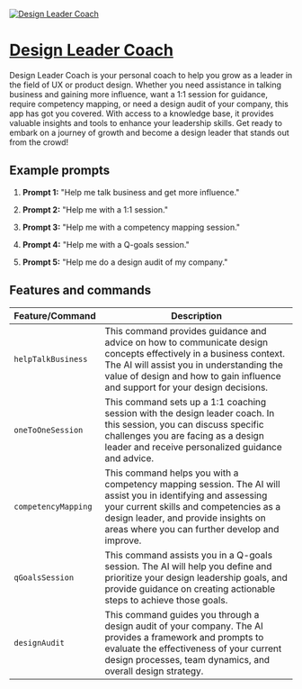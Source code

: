 [![Design Leader Coach](https://files.oaiusercontent.com/file-aQF9YFXDbKtNMrXUOo7uzd7x?se=2123-10-17T09%3A21%3A28Z&sp=r&sv=2021-08-06&sr=b&rscc=max-age%3D31536000%2C%20immutable&rscd=attachment%3B%20filename%3D4b035346-391e-4ba6-bd38-7ebf5b58e545.png&sig=06chgci8rxaB82vJiV3NPRb7hP4vEel9UMrxVALKHYQ%3D)](https://chat.openai.com/g/g-x6FlLWaHH-design-leader-coach)

# [Design Leader Coach](https://chat.openai.com/g/g-x6FlLWaHH-design-leader-coach)

Design Leader Coach is your personal coach to help you grow as a leader in the field of UX or product design. Whether you need assistance in talking business and gaining more influence, want a 1:1 session for guidance, require competency mapping, or need a design audit of your company, this app has got you covered. With access to a knowledge base, it provides valuable insights and tools to enhance your leadership skills. Get ready to embark on a journey of growth and become a design leader that stands out from the crowd!

## Example prompts

1. **Prompt 1:** "Help me talk business and get more influence."

2. **Prompt 2:** "Help me with a 1:1 session."

3. **Prompt 3:** "Help me with a competency mapping session."

4. **Prompt 4:** "Help me with a Q-goals session."

5. **Prompt 5:** "Help me do a design audit of my company."


## Features and commands

| Feature/Command | Description |
| --- | --- |
| `helpTalkBusiness` | This command provides guidance and advice on how to communicate design concepts effectively in a business context. The AI will assist you in understanding the value of design and how to gain influence and support for your design decisions. |
| `oneToOneSession` | This command sets up a 1:1 coaching session with the design leader coach. In this session, you can discuss specific challenges you are facing as a design leader and receive personalized guidance and advice. |
| `competencyMapping` | This command helps you with a competency mapping session. The AI will assist you in identifying and assessing your current skills and competencies as a design leader, and provide insights on areas where you can further develop and improve. |
| `qGoalsSession` | This command assists you in a Q-goals session. The AI will help you define and prioritize your design leadership goals, and provide guidance on creating actionable steps to achieve those goals. |
| `designAudit` | This command guides you through a design audit of your company. The AI provides a framework and prompts to evaluate the effectiveness of your current design processes, team dynamics, and overall design strategy.